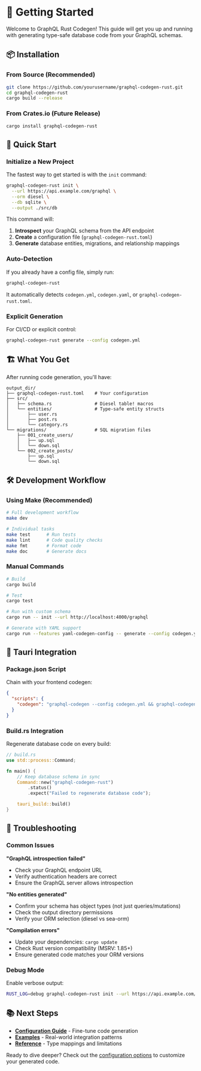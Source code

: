 # 🚀 Getting Started

Welcome to GraphQL Rust Codegen! This guide will get you up and running with generating type-safe database code from your GraphQL schemas.

## 📦 Installation

### From Source (Recommended)

```bash
git clone https://github.com/yourusername/graphql-codegen-rust.git
cd graphql-codegen-rust
cargo build --release
```

### From Crates.io (Future Release)

```bash
cargo install graphql-codegen-rust
```

## 🎯 Quick Start

### Initialize a New Project

The fastest way to get started is with the `init` command:

```bash
graphql-codegen-rust init \
  --url https://api.example.com/graphql \
  --orm diesel \
  --db sqlite \
  --output ./src/db
```

This command will:
1. **Introspect** your GraphQL schema from the API endpoint
2. **Create** a configuration file (`graphql-codegen-rust.toml`)
3. **Generate** database entities, migrations, and relationship mappings

### Auto-Detection

If you already have a config file, simply run:

```bash
graphql-codegen-rust
```

It automatically detects `codegen.yml`, `codegen.yaml`, or `graphql-codegen-rust.toml`.

### Explicit Generation

For CI/CD or explicit control:

```bash
graphql-codegen-rust generate --config codegen.yml
```

## 🏗️ What You Get

After running code generation, you'll have:

```
output_dir/
├── graphql-codegen-rust.toml    # Your configuration
├── src/
│   ├── schema.rs                # Diesel table! macros
│   └── entities/                # Type-safe entity structs
│       ├── user.rs
│       ├── post.rs
│       └── category.rs
└── migrations/                  # SQL migration files
    ├── 001_create_users/
    │   ├── up.sql
    │   └── down.sql
    └── 002_create_posts/
        ├── up.sql
        └── down.sql
```

## 🛠️ Development Workflow

### Using Make (Recommended)

```bash
# Full development workflow
make dev

# Individual tasks
make test      # Run tests
make lint      # Code quality checks
make fmt       # Format code
make doc       # Generate docs
```

### Manual Commands

```bash
# Build
cargo build

# Test
cargo test

# Run with custom schema
cargo run -- init --url http://localhost:4000/graphql

# Generate with YAML support
cargo run --features yaml-codegen-config -- generate --config codegen.yml
```

## 🔧 Tauri Integration

### Package.json Script

Chain with your frontend codegen:

```json
{
  "scripts": {
    "codegen": "graphql-codegen --config codegen.yml && graphql-codegen-rust"
  }
}
```

### Build.rs Integration

Regenerate database code on every build:

```rust
// build.rs
use std::process::Command;

fn main() {
    // Keep database schema in sync
    Command::new("graphql-codegen-rust")
        .status()
        .expect("Failed to regenerate database code");

    tauri_build::build()
}
```

## 🚨 Troubleshooting

### Common Issues

**"GraphQL introspection failed"**
- Check your GraphQL endpoint URL
- Verify authentication headers are correct
- Ensure the GraphQL server allows introspection

**"No entities generated"**
- Confirm your schema has object types (not just queries/mutations)
- Check the output directory permissions
- Verify your ORM selection (diesel vs sea-orm)

**"Compilation errors"**
- Update your dependencies: `cargo update`
- Check Rust version compatibility (MSRV: 1.85+)
- Ensure generated code matches your ORM versions

### Debug Mode

Enable verbose output:

```bash
RUST_LOG=debug graphql-codegen-rust init --url https://api.example.com/graphql
```

## 📚 Next Steps

- **[Configuration Guide](configuration.md)** - Fine-tune code generation
- **[Examples](examples.md)** - Real-world integration patterns
- **[Reference](reference.md)** - Type mappings and limitations

Ready to dive deeper? Check out the [configuration options](configuration.md) to customize your generated code.
